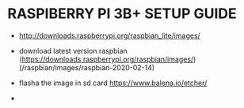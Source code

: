 # RASPIBERRY PI 3B+ SETUP GUIDE

- http://downloads.raspberrypi.org/raspbian_lite/images/

- download latest version raspbian (https://downloads.raspberrypi.org/raspbian/images/) (/raspbian/images/raspbian-2020-02-14)
- flasha the image in sd card https://www.balena.io/etcher/
- 
